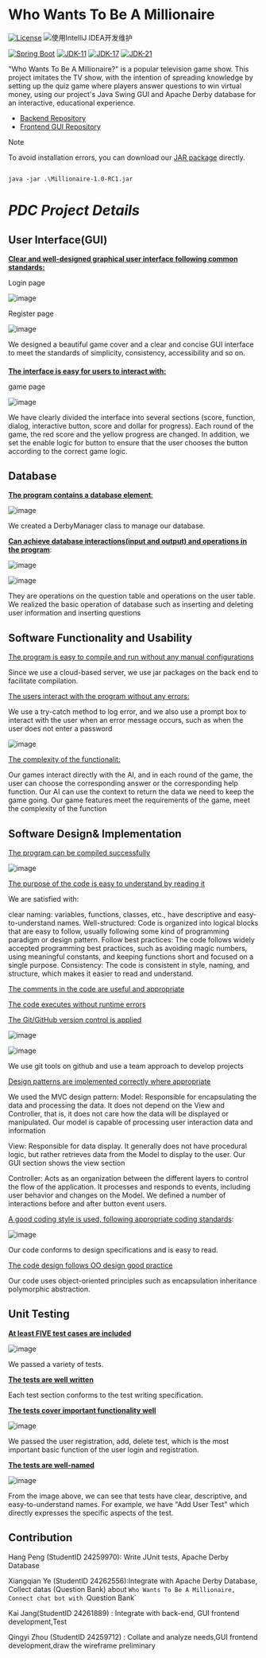 # Who Wants To Be A Millionaire

[![License](https://img.shields.io/badge/License-MIT-blue.svg)](https://gitee.com/dromara/RuoYi-Vue-Plus/blob/master/LICENSE) ![使用IntelliJ IDEA开发维护](https://img.shields.io/badge/IntelliJ%20IDEA-提供支持-blue.svg)


[![Spring Boot](https://img.shields.io/badge/Spring%20Boot-3.2-blue.svg)]() [![JDK-11](https://img.shields.io/badge/JDK-11-green.svg)]() [![JDK-17](https://img.shields.io/badge/JDK-17-green.svg)]() [![JDK-21](https://img.shields.io/badge/JDK-21-green.svg)]()

"Who Wants To Be A Millionaire?" is a popular television game show. This project imitates the TV show, with the intention of spreading knowledge by setting up the quiz game where players answer questions to win virtual money, using our project's Java Swing GUI and Apache Derby database for an interactive, educational experience.

- [Backend Repository](https://github.com/inwardflow/mill)
- [Frontend GUI Repository](https://github.com/JK666-BUG/mill-front)

> [!Note]
>
> To avoid installation errors, you can download our [JAR package](https://github.com/JK666-bug/mill-front/releases/tag/v1.0.0-RC1) directly.

```shell![屏幕截图 2024-11-24 203543](https://github.com/user-attachments/assets/549ef4d6-8e61-439c-96f5-6d1b74c4dc40)

java -jar .\Millionaire-1.0-RC1.jar
```

# *PDC Project Details*



## User Interface(GUI)

<u>**Clear and well-designed graphical user interface following common standards:**</u>



Login page

![image](https://github.com/user-attachments/assets/870c4ff6-5122-45cb-b5b1-80643bf632bc)


Register page

![image](https://github.com/user-attachments/assets/24ff7c87-1859-46d9-ab40-bfd8e7a573c6)


We designed a beautiful game cover and a clear and concise GUI interface to meet the standards of simplicity, consistency, accessibility and so on.

#### 

<u>**The interface is easy for users to interact with:**</u>

game page

![image](https://github.com/user-attachments/assets/c07ace2c-ac98-4f2b-96d5-54aae12c1e9e)


We have clearly divided the interface into several sections (score, function, dialog, interactive button, score and dollar for progress). Each round of the game, the red score and the yellow progress are changed. In addition, we set the enable logic for button to ensure that the user chooses the button according to the correct game logic.



## Database

<u>**The program contains a database element**:</u>

![image](https://github.com/user-attachments/assets/8780ac71-5b8b-42d4-8b4a-482a4a42e160)


We created a DerbyManager class to manage our database.



<u>**Can achieve database interactions(input and output) and operations in the program**</u>:

![image](https://github.com/user-attachments/assets/e6db1c34-88a0-44d2-ba4f-a63ba82c7438)


![image](https://github.com/user-attachments/assets/3a89a6db-0c01-49b9-ae33-2812a9615887)


They are operations on the question table and operations on the user table. We realized the basic operation of database such as inserting and deleting user information and inserting questions



## Software Functionality and Usability

<u>The program is easy to compile and run without any manual configurations</u>

Since we use a cloud-based server, we use jar packages on the back end to facilitate compilation.



<u>The users interact with the program without any errors:</u>

We use a try-catch method to log error, and we also use a prompt box to interact with the user when an error message occurs, such as when the user does not enter a password

![image](https://github.com/user-attachments/assets/3dd5fc9f-b7eb-487f-9b3c-39863c21bc1b)




<u>The complexity of the functionalit:</u>

Our games interact directly with the AI, and in each round of the game, the user can choose the corresponding answer or the corresponding help function. Our AI can use the context to return the data we need to keep the game going. Our game features meet the requirements of the game, meet the complexity of the function



## Software Design& Implementation

<u>The program can be compiled successfully</u>

![image](https://github.com/user-attachments/assets/ec6971fb-65df-48c3-9dd5-71727a85a3ee)


<u>The purpose of the code is easy to understand by reading it</u>

We are satisfied with: 

clear naming: variables, functions, classes, etc., have descriptive and easy-to-understand names.
Well-structured: Code is organized into logical blocks that are easy to follow, usually following some kind of programming paradigm or design pattern.
Follow best practices: The code follows widely accepted programming best practices, such as avoiding magic numbers, using meaningful constants, and keeping functions short and focused on a single purpose.
Consistency: The code is consistent in style, naming, and structure, which makes it easier to read and understand.

<u>The comments in the code are useful and appropriate</u>



<u>The code executes without runtime errors</u>



<u>The Git/GitHub version control is applied</u>

![image](https://github.com/user-attachments/assets/a6ba1e14-18a5-4d55-a6a6-62da172e85c8)


![image](https://github.com/user-attachments/assets/439ae6e2-9c67-498c-af28-bea8836507a9)


We use git tools on github and use a team approach to develop projects



<u>Design patterns are implemented correctly where appropriate</u>

We used the MVC design pattern:
Model: Responsible for encapsulating the data and processing the data. It does not depend on the View and Controller, that is, it does not care how the data will be displayed or manipulated. Our model is capable of processing user interaction data and information

View: Responsible for data display. It generally does not have procedural logic, but rather retrieves data from the Model to display to the user. Our GUI section shows the view section

Controller: Acts as an organization between the different layers to control the flow of the application. It processes and responds to events, including user behavior and changes on the Model. We defined a number of interactions before and after button event users.

<u>A good coding style is used, following appropriate coding standards</u>:

![image](https://github.com/user-attachments/assets/130a9173-b3f6-49e8-9005-59b49f9c45fb)



Our code conforms to design specifications and is easy to read.

<u>The code design follows OO design good practice</u>

Our code uses object-oriented principles such as encapsulation inheritance polymorphic abstraction.

## Unit Testing

**<u>At least FIVE test cases are included</u>**

![image](https://github.com/user-attachments/assets/d8442794-5e28-4781-b8a5-63532a443fe7)




We passed a variety of tests.



**<u>The tests are well written</u>**




Each test section conforms to the test writing specification.



**<u>The tests cover important functionality well</u>**

![image](https://github.com/user-attachments/assets/a7512e92-7d45-4143-974b-0d97c6704936)


We passed the user registration, add, delete test, which is the most important basic function of the user login and registration.

**<u>The tests are well-named</u>**

![image](https://github.com/user-attachments/assets/b29477ad-c061-4de4-afbb-8db310ecacd4)

From the image above, we can see that tests have clear, descriptive, and easy-to-understand names. For example, we have "Add User Test" which directly expresses the specific aspects of the test.



## Contribution

Hang Peng (StudentID 24259970): Write JUnit tests, Apache Derby Database



Xiangqian Ye (StudentID 24262556):Integrate with Apache Derby Database, Collect datas (Question Bank) about `Who Wants To Be A Millionaire, Connect chat bot with `Question Bank`



Kai Jang(StudentID 24261889) : Integrate with back-end, GUI frontend development,Test



Qingyi Zhou (StudentID 24259712) : Collate and analyze needs,GUI frontend development,draw the wireframe preliminary


